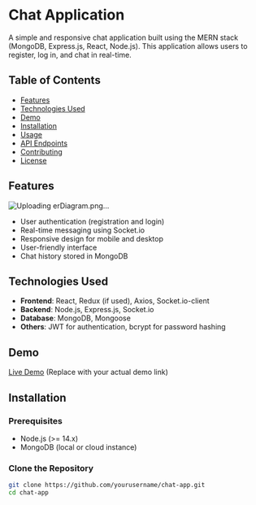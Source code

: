# Chat Application

A simple and responsive chat application built using the MERN stack (MongoDB, Express.js, React, Node.js). This application allows users to register, log in, and chat in real-time.

## Table of Contents

- [Features](#features)
- [Technologies Used](#technologies-used)
- [Demo](#demo)
- [Installation](#installation)
- [Usage](#usage)
- [API Endpoints](#api-endpoints)
- [Contributing](#contributing)
- [License](#license)

## Features
![Uploading erDiagram.png…]()

- User authentication (registration and login)
- Real-time messaging using Socket.io
- Responsive design for mobile and desktop
- User-friendly interface
- Chat history stored in MongoDB

## Technologies Used

- **Frontend**: React, Redux (if used), Axios, Socket.io-client
- **Backend**: Node.js, Express.js, Socket.io
- **Database**: MongoDB, Mongoose
- **Others**: JWT for authentication, bcrypt for password hashing

## Demo

[Live Demo](https://your-demo-link.com) (Replace with your actual demo link)

## Installation

### Prerequisites

- Node.js (>= 14.x)
- MongoDB (local or cloud instance)

### Clone the Repository

```bash
git clone https://github.com/yourusername/chat-app.git
cd chat-app
